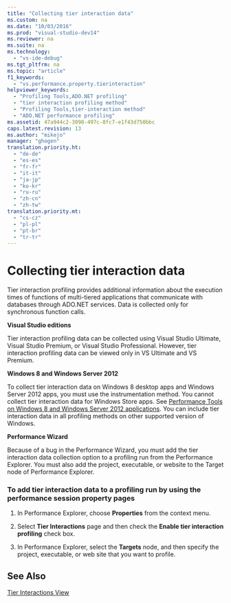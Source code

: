 ```yaml
---
title: "Collecting tier interaction data"
ms.custom: na
ms.date: "10/03/2016"
ms.prod: "visual-studio-dev14"
ms.reviewer: na
ms.suite: na
ms.technology: 
  - "vs-ide-debug"
ms.tgt_pltfrm: na
ms.topic: "article"
f1_keywords: 
  - "vs.performance.property.tierinteraction"
helpviewer_keywords: 
  - "Profiling Tools,ADO.NET profiling"
  - "tier interaction profiling method"
  - "Profiling Tools,tier-interaction method"
  - "ADO.NET performance profiling"
ms.assetid: 47a944c2-3098-497c-8fc7-e1f43d750bbc
caps.latest.revision: 13
ms.author: "mikejo"
manager: "ghogen"
translation.priority.ht: 
  - "de-de"
  - "es-es"
  - "fr-fr"
  - "it-it"
  - "ja-jp"
  - "ko-kr"
  - "ru-ru"
  - "zh-cn"
  - "zh-tw"
translation.priority.mt: 
  - "cs-cz"
  - "pl-pl"
  - "pt-br"
  - "tr-tr"
---
```

# Collecting tier interaction data
Tier interaction profiling provides additional information about the execution times of functions of multi-tiered applications that communicate with databases through ADO.NET services. Data is collected only for synchronous function calls.  
  
 **Visual Studio editions**  
  
 Tier interaction profiling data can be collected using Visual Studio Ultimate, Visual Studio Premium, or Visual Studio Professional. However, tier interaction profiling data can be viewed only in VS Ultimate and VS Premium.  
  
 **Windows 8 and Windows Server 2012**  
  
 To collect tier interaction data on Windows 8 desktop apps and Windows Server 2012 apps, you must use the instrumentation method. You cannot collect tier interaction data for Windows Store apps. See [Performance Tools on Windows 8 and Windows Server 2012 applications](../VS_IDE/performance-tools-on-windows-8-and-windows-server-2012-applications.md). You can include tier interaction data in all profiling methods on other supported version of Windows.  
  
 **Performance Wizard**  
  
 Because of a bug in the Performance Wizard, you must add the tier interaction data collection option to a profiling run from the Performance Explorer. You must also add the project, executable, or website to the Target node of Performance Explorer.  
  
### To add tier interaction data to a profiling run by using the performance session property pages  
  
1.  In Performance Explorer, choose **Properties** from the context menu.  
  
2.  Select **Tier Interactions** page and then check the **Enable tier interaction profiling** check box.  
  
3.  In Performance Explorer, select the **Targets** node, and then specify the project, executable, or web site that you want to profile.  
  
## See Also  
 [Tier Interactions View](../VS_IDE/tier-interactions-view.md)